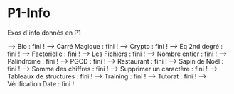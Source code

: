 # P1-Info
Exos d'info donnés en P1

--> Bio : fini !
--> Carré Magique : fini !
--> Crypto : fini !
--> Eq 2nd degré : fini !
--> Factorielle : fini !
--> Les Fichiers : fini !
--> Nombre entier : fini !
--> Palindrome : fini !
--> PGCD : fini !
--> Restaurant : fini !
--> Sapin de Noël : fini !
--> Somme des chiffres : fini !
--> Supprimer un caractère : fini !
--> Tableaux de structures : fini !
--> Training : fini !
--> Tutorat : fini !
--> Vérification Date : fini !